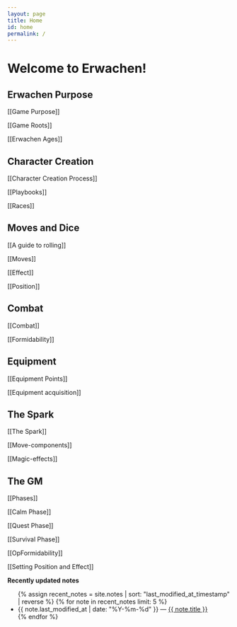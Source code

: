 ```yaml
---
layout: page
title: Home
id: home
permalink: /
---
```


# Welcome to Erwachen!

## Erwachen Purpose
[[Game Purpose]]

[[Game Roots]]

[[Erwachen Ages]]


## Character Creation
[[Character Creation Process]]

[[Playbooks]]

[[Races]]


## Moves and Dice
[[A guide to rolling]]

[[Moves]]

[[Effect]]

[[Position]]

## Combat
[[Combat]]

[[Formidability]]

## Equipment
[[Equipment Points]]

[[Equipment acquisition]]

## The Spark
[[The Spark]]

[[Move-components]]

[[Magic-effects]]

## The GM
[[Phases]]

[[Calm Phase]]

[[Quest Phase]]

[[Survival Phase]]

[[OpFormidability]]

[[Setting Position and Effect]]


<strong>Recently updated notes</strong>

<ul>
  {% assign recent_notes = site.notes | sort: "last_modified_at_timestamp" | reverse %}
  {% for note in recent_notes limit: 5 %}
    <li>
      {{ note.last_modified_at | date: "%Y-%m-%d" }} — <a class="internal-link" href="{{ site.baseurl }}{{ note.url }}">{{ note.title }}</a>
    </li>
  {% endfor %}
</ul>

<style>
  .wrapper {
    max-width: 46em;
  }
</style>
